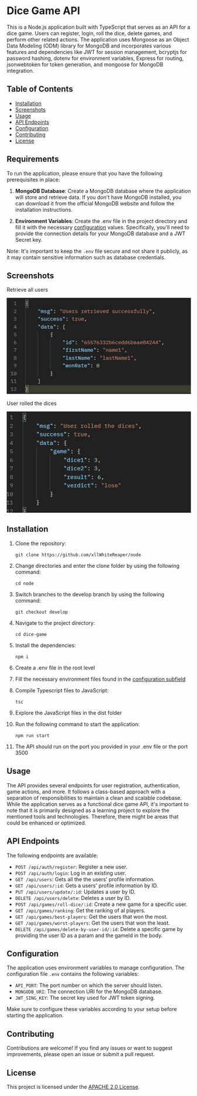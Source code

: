 # Dice Game API

This is a Node.js application built with TypeScript that serves as an API for a dice game. Users can register, login, roll the dice, delete games, and perform other related actions. The application uses Mongoose as an Object Data Modeling (ODM) library for MongoDB and incorporates various features and dependencies like JWT for session management, bcryptjs for password hashing, dotenv for environment variables, Express for routing, jsonwebtoken for token generation, and mongoose for MongoDB integration.

## Table of Contents

- [Installation](#installation)
- [Screenshots](#screenshots)
- [Usage](#usage)
- [API Endpoints](#api-endpoints)
- [Configuration](#configuration)
- [Contributing](#contributing)
- [License](#license)

## Requirements

To run the application, please ensure that you have the following prerequisites in place:

1. **MongoDB Database**: Create a MongoDB database where the application will store and retrieve data. If you don't have MongoDB installed, you can download it from the official MongoDB website and follow the installation instructions.

2. **Environment Variables**: Create the .env file in the project directory and fill it with the necessary [configuration](#configuration) values. Specifically, you'll need to provide the connection details for your MongoDB database and a JWT Secret key.

Note: It's important to keep the `.env` file secure and not share it publicly, as it may contain sensitive information such as database credentials.

## Screenshots

Retrieve all users

<img src="./assets/users_retrieval.JPG" width="650px;">

User rolled the dices

<img src="./assets/user_rolls_dices.JPG" width="650px;">

## Installation

1. Clone the repository:

   ```
   git clone https://github.com/xllWhiteReaper/node
   ```

2. Change directories and enter the clone folder by using the following command:

   ```
   cd node
   ```

3. Switch branches to the develop branch by using the following command:

   ```
   git checkout develop
   ```

4. Navigate to the project directory:

   ```
   cd dice-game
   ```

5. Install the dependencies:

   ```
   npm i
   ```

6. Create a .env file in the root level

7. Fill the necessary environment files found in the [configuration subfield](#configuration)

8. Compile Typescript files to JavaScript:

   ```
   tsc
   ```

9. Explore the JavaScript files in the dist folder

10. Run the following command to start the application:

    ```
    npm run start
    ```

11. The API should run on the port you provided in your .env file or the port 3500

## Usage

The API provides several endpoints for user registration, authentication, game actions, and more. It follows a class-based approach with a separation of responsibilities to maintain a clean and scalable codebase. While the application serves as a functional dice game API, it's important to note that it is primarily designed as a learning project to explore the mentioned tools and technologies. Therefore, there might be areas that could be enhanced or optimized.

## API Endpoints

The following endpoints are available:

- `POST /api/auth/register`: Register a new user.
- `POST /api/auth/login`: Log in an existing user.
- `GET /api/users`: Gets all the the users' profile information.
- `GET /api/users/:id`: Gets a users' profile information by ID.
- `PUT /api/users/update/:id`: Updates a user by ID.
- `DELETE /api/users/delete`: Deletes a user by ID.
- `POST /api/games/roll-dice/:id`: Create a new game for a specific user.
- `GET /api/games/ranking`: Get the ranking of al players.
- `GET /api/games/best-players`: Get the users that won the most.
- `GET /api/games/worst-players`: Get the users that won the least.
- `DELETE /api/games/delete-by-user-id/:id`: Delete a specific game by providing the user ID as a param and the gameId in the body.

## Configuration

The application uses environment variables to manage configuration. The configuration file `.env` contains the following variables:

- `API_PORT`: The port number on which the server should listen.
- `MONGODB_URI`: The connection URI for the MongoDB database.
- `JWT_SING_KEY`: The secret key used for JWT token signing.

Make sure to configure these variables according to your setup before starting the application.

## Contributing

Contributions are welcome! If you find any issues or want to suggest improvements, please open an issue or submit a pull request.

## License

This project is licensed under the [APACHE 2.0 License](../LICENSE).
